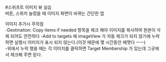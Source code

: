 #스위프트 이미지 뷰 실습  
버튼, 스위치 늘렀을 때 이미지 화면이 바뀌는 간단한 앱
  
이미지 추가시 주의점   
-Destination: Copy items if needed 항목을 체크 해야 이미지를 복사하여 원본이 삭제 되어도 안전하다
-Add to targets 에 imageView 가 자동 체크가 되지 않기에 누락하면 실행시 이미지가 표시 되지 않는다.(이것 때문에 몇 시간동안 헤맷다 ㅡㅡ)  
-위에서 누락 했을 때는 각 이미지를 클릭하면 Target Membership 가 있는데 그곳에서 체크해 주면 된다.  
